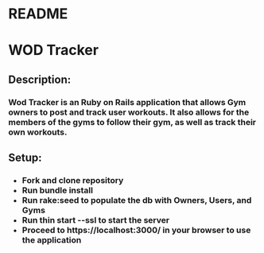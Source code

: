 # README

<h1>WOD Tracker</h1>

<h2>Description:</h2>
<h3>Wod Tracker is an Ruby on Rails application that allows Gym owners to post and track user workouts.  It also allows for the members of the gyms to follow their gym, as well as track their own workouts.</h3>

<h2>Setup:</h2>

<h3>
	<ul>
		<li>Fork and clone repository</li>
		<li>Run bundle install</li>
		<li>Run rake:seed to populate the db with Owners, Users, and Gyms</li>
		<li>Run thin start --ssl to start the server</li>
		<li>Proceed to https://localhost:3000/ in your browser to use the application</li>
	</ul>
</h3>

